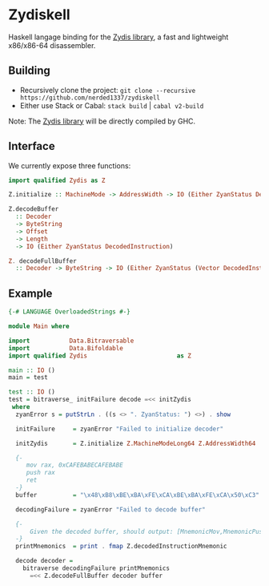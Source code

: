 # Zydiskell

Haskell langage binding for the [Zydis library](https://github.com/zyantific/zydis), a fast and lightweight x86/x86-64 disassembler.

## Building

- Recursively clone the project: `git clone --recursive https://github.com/nerded1337/zydiskell`
- Either use Stack or Cabal: `stack build` | `cabal v2-build`

Note: The [Zydis library](https://github.com/zyantific/zydis) will be directly compiled by GHC.

## Interface

We currently expose three functions:

```haskell
import qualified Zydis as Z

Z.initialize :: MachineMode -> AddressWidth -> IO (Either ZyanStatus Decoder)

Z.decodeBuffer
  :: Decoder
  -> ByteString
  -> Offset
  -> Length
  -> IO (Either ZyanStatus DecodedInstruction)

Z. decodeFullBuffer
  :: Decoder -> ByteString -> IO (Either ZyanStatus (Vector DecodedInstruction))
```

## Example
```haskell
{-# LANGUAGE OverloadedStrings #-}

module Main where

import           Data.Bitraversable
import           Data.Bifoldable
import qualified Zydis                         as Z

main :: IO ()
main = test

test :: IO ()
test = bitraverse_ initFailure decode =<< initZydis
 where
  zyanError s = putStrLn . ((s <> ". ZyanStatus: ") <>) . show

  initFailure     = zyanError "Failed to initialize decoder"

  initZydis       = Z.initialize Z.MachineModeLong64 Z.AddressWidth64

  {-
     mov rax, 0xCAFEBABECAFEBABE
     push rax
     ret
  -}
  buffer          = "\x48\xB8\xBE\xBA\xFE\xCA\xBE\xBA\xFE\xCA\x50\xC3"

  decodingFailure = zyanError "Failed to decode buffer"

  {-
      Given the decoded buffer, should output: [MnemonicMov,MnemonicPush,MnemonicRet]
  -}
  printMnemonics  = print . fmap Z.decodedInstructionMnemonic

  decode decoder =
    bitraverse decodingFailure printMnemonics
      =<< Z.decodeFullBuffer decoder buffer
```
